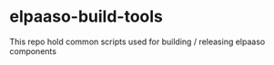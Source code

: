 # elpaaso-build-tools
This repo hold common scripts used for building / releasing elpaaso components
